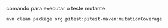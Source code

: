comando para executar o teste mutante: 

    mvn clean package org.pitest:pitest-maven:mutationCoverage